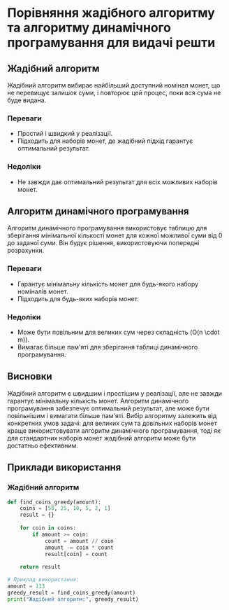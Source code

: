 # Порівняння жадібного алгоритму та алгоритму динамічного програмування для видачі решти

## Жадібний алгоритм

Жадібний алгоритм вибирає найбільший доступний номінал монет, що не перевищує залишок суми, і повторює цей процес, поки вся сума не буде видана.

### Переваги
- Простий і швидкий у реалізації.
- Підходить для наборів монет, де жадібний підхід гарантує оптимальний результат.

### Недоліки
- Не завжди дає оптимальний результат для всіх можливих наборів монет.

## Алгоритм динамічного програмування

Алгоритм динамічного програмування використовує таблицю для зберігання мінімальної кількості монет для кожної можливої суми від 0 до заданої суми. Він будує рішення, використовуючи попередні розрахунки.

### Переваги
- Гарантує мінімальну кількість монет для будь-якого набору номіналів монет.
- Підходить для будь-яких наборів монет.

### Недоліки
- Може бути повільним для великих сум через складність \(O(n \cdot m)\).
- Вимагає більше пам'яті для зберігання таблиці динамічного програмування.

## Висновки

Жадібний алгоритм є швидшим і простішим у реалізації, але не завжди гарантує мінімальну кількість монет. Алгоритм динамічного програмування забезпечує оптимальний результат, але може бути повільнішим і вимагати більше пам'яті. Вибір алгоритму залежить від конкретних умов задачі: для великих сум та довільних наборів монет краще використовувати алгоритм динамічного програмування, тоді як для стандартних наборів монет жадібний алгоритм може бути достатньо ефективним.

## Приклади використання

### Жадібний алгоритм
```python
def find_coins_greedy(amount):
    coins = [50, 25, 10, 5, 2, 1]
    result = {}
    
    for coin in coins:
        if amount >= coin:
            count = amount // coin
            amount -= coin * count
            result[coin] = count
    
    return result

# Приклад використання:
amount = 113
greedy_result = find_coins_greedy(amount)
print("Жадібний алгоритм:", greedy_result)
